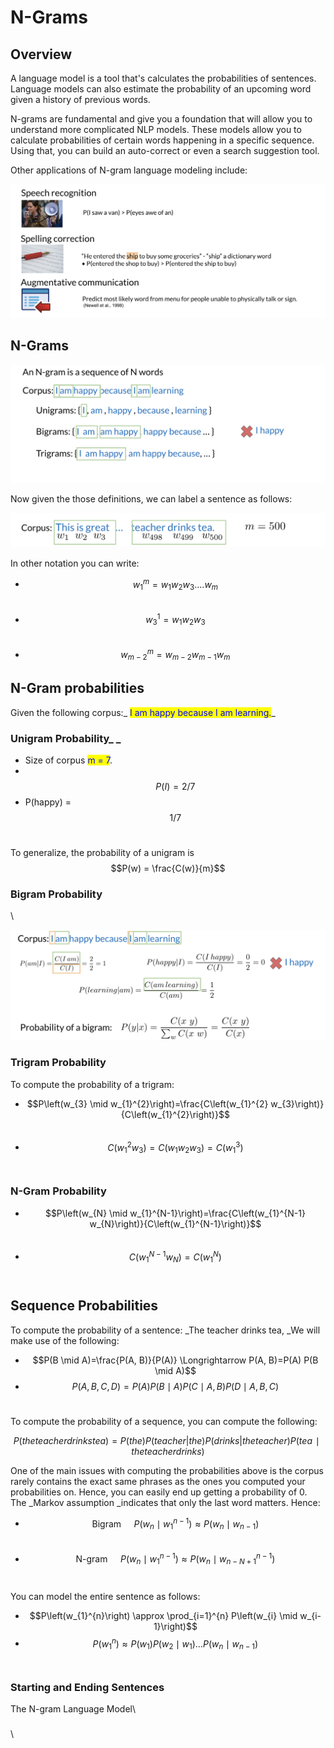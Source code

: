 # N-Grams

## Overview

A language model is a tool that's calculates the probabilities of sentences. Language models can also estimate the probability of an upcoming word given a history of previous words.

N-grams are fundamental and give you a foundation that will allow you to understand more complicated NLP models. These models allow you to calculate probabilities of certain words happening in a specific sequence. Using that, you can build an auto-correct or even a search suggestion tool.&#x20;

Other applications of N-gram language modeling include:

![](<../.gitbook/assets/image (70) (1) (1) (1).png>)

## N-Grams

![](<../.gitbook/assets/image (72) (1) (1) (1).png>)

Now given the those definitions, we can label a sentence as follows:

![](<../.gitbook/assets/image (71) (1) (1) (1) (1).png>)



In other notation you can write:&#x20;

* $$w_1^m = w_1 w_2 w_3 .... w_m$$​
* $$w  ^1_ 3 ​  =w _1 ​  w _2 ​  w_ 3 ​$$​
* $$w_{m−2}^m ​  =w _{m−2} w _{m−1} ​w_m$$

## ​N-Gram probabilities

Given the following corpus:_ <mark style="color:blue;">I am happy because I am learning.</mark>_

### Unigram Probability_ _

* Size of corpus <mark style="color:blue;">m = 7</mark>.
* ​$$P(I)= 2/7$$
* P(happy) = $$1/7$$​

To generalize, the probability of a unigram is $$P(w) = \frac{C(w)}{m}$$

### Bigram Probability

\


![](<../.gitbook/assets/image (74) (1) (1) (1) (1) (1).png>)

### Trigram Probability

​To compute the probability of a trigram:

* $$P\left(w_{3} \mid w_{1}^{2}\right)=\frac{C\left(w_{1}^{2} w_{3}\right)}{C\left(w_{1}^{2}\right)}$$​
* $$C\left(w_{1}^{2} w_{3}\right)=C\left(w_{1} w_{2} w_{3}\right)=C\left(w_{1}^{3}\right)$$​

### N-Gram Probability

* $$P\left(w_{N} \mid w_{1}^{N-1}\right)=\frac{C\left(w_{1}^{N-1} w_{N}\right)}{C\left(w_{1}^{N-1}\right)}$$​
* $$C\left(w_{1}^{N-1} w_{N}\right)=C\left(w_{1}^{N}\right)$$​

## Sequence Probabilities

To compute the probability of a sentence: _The teacher drinks tea, _We will make use of the following:

* $$P(B \mid A)=\frac{P(A, B)}{P(A)} \Longrightarrow P(A, B)=P(A) P(B \mid A)$$
* $$P(A, B, C, D)=P(A) P(B \mid A) P(C \mid A, B) P(D \mid A, B, C)$$​

To compute the probability of a sequence, you can compute the following:

$$P( the teacher drinks tea )= P(the)P( teacher|the)P( drinks | the teacher)P(tea∣the teacher drinks )$$

One of the main issues with computing the probabilities above is the corpus rarely contains the exact same phrases as the ones you computed your probabilities on. Hence, you can easily end up getting a probability of 0. The _Markov assumption _indicates that only the last word matters. Hence:

* $$\text { Bigram } \quad P\left(w_{n} \mid w_{1}^{n-1}\right) \approx P\left(w_{n} \mid w_{n-1}\right)$$​
* $$\text { N-gram } \quad P\left(w_{n} \mid w_{1}^{n-1}\right) \approx P\left(w_{n} \mid w_{n-N+1}^{n-1}\right)$$​

You can model the entire sentence as follows:

* $$P\left(w_{1}^{n}\right) \approx \prod_{i=1}^{n} P\left(w_{i} \mid w_{i-1}\right)$$
* $$P\left(w_{1}^{n}\right) \approx P\left(w_{1}\right) P\left(w_{2} \mid w_{1}\right) \ldots P\left(w_{n} \mid w_{n-1}\right)$$​

### Starting and Ending Sentences

The N-gram Language Model\



### &#x20;

\

